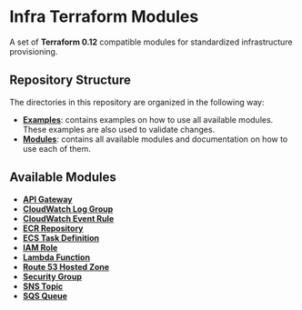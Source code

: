 # Infra Terraform Modules

A set of **Terraform 0.12** compatible modules for standardized infrastructure provisioning.

## Repository Structure

The directories in this repository are organized in the following way:

* [**Examples**](examples): contains examples on how to use all available modules. These examples are also used to validate changes.
* [**Modules**](modules): contains all available modules and documentation on how to use each of them.

## Available Modules

* [**API Gateway**](modules/api_gateway)
* [**CloudWatch Log Group**](modules/cloudwatch_log_group)
* [**CloudWatch Event Rule**](modules/event_rule)
* [**ECR Repository**](modules/ecr_repository)
* [**ECS Task Definition**](modules/ecs_task)
* [**IAM Role**](modules/iam_role)
* [**Lambda Function**](modules/lambda_function)
* [**Route 53 Hosted Zone**](modules/route53_hosted_zone)
* [**Security Group**](modules/security_group)
* [**SNS Topic**](modules/sns_topic)
* [**SQS Queue**](modules/sqs_queue)
